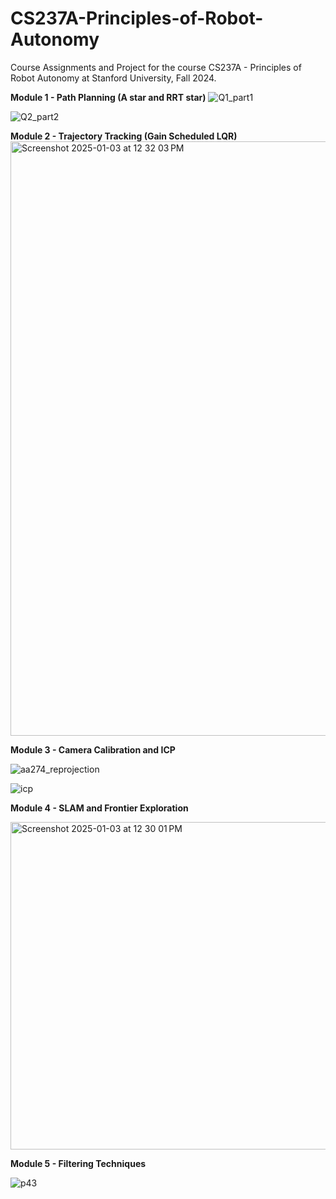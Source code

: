 # CS237A-Principles-of-Robot-Autonomy
Course Assignments and Project for the course CS237A - Principles of Robot Autonomy at Stanford University, Fall 2024.

**Module 1 - Path Planning (A star and RRT star)**
![Q1_part1](https://github.com/user-attachments/assets/4ce3a48b-375a-4c06-ba31-f26f9fc6ba8d)

![Q2_part2](https://github.com/user-attachments/assets/6ed576f9-9fab-45ef-b4e4-079e49e86cc8)

**Module 2 - Trajectory Tracking (Gain Scheduled LQR)**
<img width="951" alt="Screenshot 2025-01-03 at 12 32 03 PM" src="https://github.com/user-attachments/assets/b9daaff1-e301-4c93-9575-7adca40196a7" />



**Module 3 - Camera Calibration and ICP**

![aa274_reprojection](https://github.com/user-attachments/assets/9d747a20-e7fe-400e-9ff7-cba1c8b2e1ea)

![icp](https://github.com/user-attachments/assets/efd4ceda-90ed-4451-b20e-788d817f7af9)


**Module 4 - SLAM and Frontier Exploration**

<img width="524" alt="Screenshot 2025-01-03 at 12 30 01 PM" src="https://github.com/user-attachments/assets/ea9d47d3-0bfb-4573-8b0a-11d80c0c4835" />


**Module 5 - Filtering Techniques**

![p43](https://github.com/user-attachments/assets/f1c491af-accf-4b52-abf9-a4e293b6510e)

